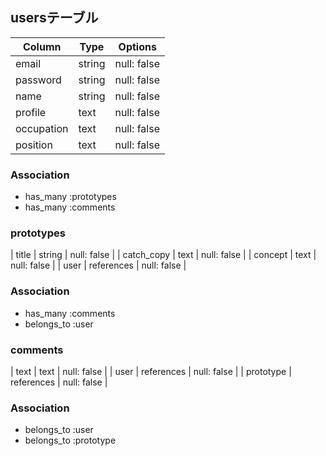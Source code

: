## usersテーブル
| Column     | Type       | Options                        |
| ------     | ---------- | ------------------------------ |
| email      | string     | null: false                    |
| password   | string     | null: false                    |
| name       | string     | null: false                    |
| profile    | text       | null: false                    |
| occupation | text       | null: false                    |
| position   | text       | null: false                    |

### Association
- has_many :prototypes
- has_many :comments



### prototypes
| title      | string        | null: false                 |
| catch_copy | text          | null: false                 |
| concept    | text          | null: false                 |
| user       | references    | null: false                 |

### Association
- has_many :comments
- belongs_to :user



### comments
| text        | text         | null: false                   |
| user        | references   | null: false                   |
| prototype   | references   | null: false                   |

### Association
- belongs_to :user
- belongs_to :prototype